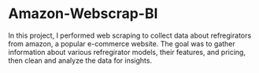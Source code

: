 # Amazon-Webscrap-BI
In this project, I performed web scraping to collect data about refregirators from amazon, a popular e-commerce website. The goal was to gather information about various refregirator models, their features, and pricing, then clean and analyze the data for insights.
